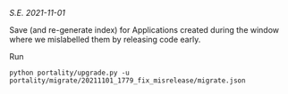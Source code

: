 *S.E. 2021-11-01*

Save (and re-generate index) for Applications created during the window where we mislabelled them by releasing code early.

Run

    python portality/upgrade.py -u portality/migrate/20211101_1779_fix_misrelease/migrate.json